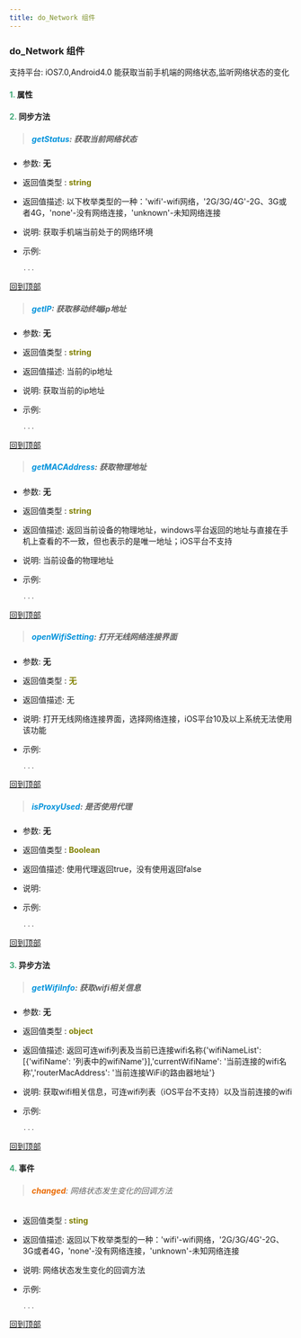 ```yaml
---
title: do_Network 组件
---
```


### do_Network 组件

 支持平台: iOS7.0,Android4.0
 能获取当前手机端的网络状态,监听网络状态的变化

#### <font color ='#40A977'>**1.**</font> 属性

#### <font color ='#40A977'>**2.**</font> 同步方法

>##### <font color ='#0092db'>**getStatus**</font>: 获取当前网络状态

- 参数: **无**
- 返回值类型 : <font color ='#808000'>**string**</font>
- 返回值描述: 以下枚举类型的一种：'wifi'-wifi网络，'2G/3G/4G'-2G、3G或者4G，'none'-没有网络连接，'unknown'-未知网络连接
- 说明: 获取手机端当前处于的网络环境
- 示例:

  ```javascript
  ...

  ```

[回到顶部](#top)

>##### <font color ='#0092db'>**getIP**</font>: 获取移动终端ip地址

- 参数: **无**
- 返回值类型 : <font color ='#808000'>**string**</font>
- 返回值描述: 当前的ip地址
- 说明: 获取当前的ip地址
- 示例:

  ```javascript
  ...

  ```

[回到顶部](#top)

>##### <font color ='#0092db'>**getMACAddress**</font>: 获取物理地址

- 参数: **无**
- 返回值类型 : <font color ='#808000'>**string**</font>
- 返回值描述: 返回当前设备的物理地址，windows平台返回的地址与直接在手机上查看的不一致，但也表示的是唯一地址；iOS平台不支持
- 说明: 当前设备的物理地址
- 示例:

  ```javascript
  ...

  ```

[回到顶部](#top)

>##### <font color ='#0092db'>**openWifiSetting**</font>: 打开无线网络连接界面

- 参数: **无**
- 返回值类型 : <font color ='#808000'>**无**</font>
- 返回值描述: 无
- 说明: 打开无线网络连接界面，选择网络连接，iOS平台10及以上系统无法使用该功能
- 示例:

  ```javascript
  ...

  ```

[回到顶部](#top)

>##### <font color ='#0092db'>**isProxyUsed**</font>: 是否使用代理

- 参数: **无**
- 返回值类型 : <font color ='#808000'>**Boolean**</font>
- 返回值描述: 使用代理返回true，没有使用返回false
- 说明: 
- 示例:

  ```javascript
  ...

  ```

[回到顶部](#top)

#### <font color ='#40A977'>**3.**</font> 异步方法

>##### <font color ='#0092db'>**getWifiInfo**</font>: 获取wifi相关信息

- 参数: **无**
- 返回值类型 : <font color ='#808000'>**object**</font>
- 返回值描述: 返回可连wifi列表及当前已连接wifi名称{'wifiNameList': [{'wifiName': '列表中的wifiName'}],'currentWifiName': '当前连接的wifi名称','routerMacAddress': '当前连接WiFi的路由器地址'}
- 说明: 获取wifi相关信息，可连wifi列表（iOS平台不支持）以及当前连接的wifi
- 示例:

  ```javascript
  ...

  ```

[回到顶部](#top)


#### <font color ='#40A977'>**4.**</font> 事件

>###### <font color ='#e96900'>**changed**</font>: 网络状态发生变化的回调方法

- 返回值类型 : <font color ='#808000'>**sting**</font>
- 返回值描述: 返回以下枚举类型的一种：'wifi'-wifi网络，'2G/3G/4G'-2G、3G或者4G，'none'-没有网络连接，'unknown'-未知网络连接
- 说明: 网络状态发生变化的回调方法
- 示例:

  ```javascript
  ...

  ```

[回到顶部](#top)


